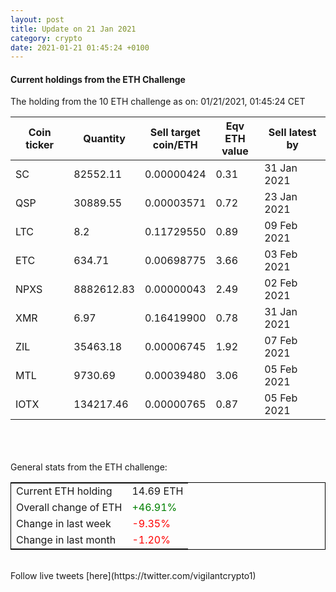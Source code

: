 ```yaml
---
layout: post
title: Update on 21 Jan 2021
category: crypto
date: 2021-01-21 01:45:24 +0100
---
```

<!-- Global site tag (gtag.js) - Google Analytics -->
<script async src="https://www.googletagmanager.com/gtag/js?id=UA-103831149-5"></script>
<script>
  window.dataLayer = window.dataLayer || [];
  function gtag(){dataLayer.push(arguments);}
  gtag('js', new Date());

  gtag('config', 'UA-103831149-5');
</script>


#### Current holdings from the ETH Challenge

The holding from the 10 ETH challenge as on: 01/21/2021, 01:45:24 CET

|Coin ticker|Quantity|Sell target<br>coin/ETH|Eqv ETH<br>value|Sell latest by|
|-----------|--------|-----------|-----------|--------------|
SC|82552.11|  0.00000424|0.31|31 Jan 2021|
QSP|30889.55|  0.00003571|0.72|23 Jan 2021|
LTC|8.2|  0.11729550|0.89|09 Feb 2021|
ETC|634.71|  0.00698775|3.66|03 Feb 2021|
NPXS|8882612.83|  0.00000043|2.49|02 Feb 2021|
XMR|6.97|  0.16419900|0.78|31 Jan 2021|
ZIL|35463.18|  0.00006745|1.92|07 Feb 2021|
MTL|9730.69|  0.00039480|3.06|05 Feb 2021|
IOTX|134217.46|  0.00000765|0.87|05 Feb 2021|

<br>
<br>
<br>
General stats from the ETH challenge:

<table style="border:1px solid black;margin-left:auto;margin-right:auto;">
	<tbody>
	<tr>
		<td>Current ETH holding</td>
		<td>     14.69 ETH</td>
	</tr>
	<tr>
		<td>Overall change of ETH</td>
		<td><font color="green">+46.91%</font></td>
	</tr>
	<tr>
		<td>Change in last week</td>
		<td><font color="red">-9.35%</font></td>
	</tr>
	<tr>
		<td>Change in last month</td>
		<td><font color="red">-1.20%</font></td>
	</tr>
	</tbody>
</table>

<br>
Follow live tweets [here](https://twitter.com/vigilantcrypto1)
<br>
<br>